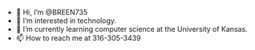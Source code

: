 - 👋 Hi, I’m @BREEN735
- 👀 I’m interested in technology. 
- 🌱 I’m currently learning computer science at the University of Kansas. 
- 📫 How to reach me at 316-305-3439

<!---
BREEN735/BREEN735 is a ✨ special ✨ repository because its `README.md` (this file) appears on your GitHub profile.
You can click the Preview link to take a look at your changes.
--->
